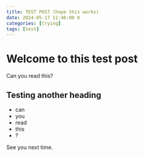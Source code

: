```yaml
---
title: TEST POST (hope this works)
date: 2024-05-17 11:46:00 0
categories: [trying]
tags: [test]
---
```


# Welcome to this test post

Can you read this?

## Testing another heading

* can
* you
* read
* this
* ?

See you next time.